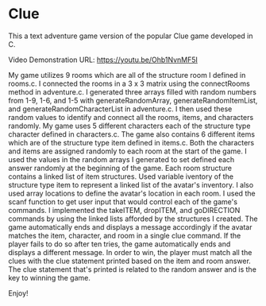 # Clue
This a text adventure game version of the popular Clue game developed in C.

Video Demonstration URL: https://youtu.be/Ohb1NvnMF5I

My game utilizes 9 rooms which are all of the structure room I defined in rooms.c. I connected the rooms 
in a 3 x 3 matrix using the connectRooms method in adventure.c. I generated three arrays filled with random 
numbers from 1-9, 1-6, and 1-5 with generateRandomArray, generateRandomItemList, and generateRandomCharacterList 
in adventure.c. I then used these random values to identify and connect all the rooms, items, and characters randomly.
My game uses 5 different characters each of the structure type character defined in characters.c. The game
also contains 6 different items which are of the structure type item defined in items.c. Both the 
characters and items are assigned randomly to each room at the start of the game. I used the values in the
random arrays I generated to set defined each answer randomly at the beginning of the game. Each room 
structure contains a linked list of item structures. Used variable iventory of the structure type item
to represent a linked list of the avatar's inventory. I also used array locations to define the avatar's location
in each room. I used the scanf function to get user input that would control each of the game's commands. I implemented the
takeITEM, dropITEM, and goDIRECTION commands by using the linked lists afforded by the structures I created. The game
automatically ends and displays a message accordingly if the avatar matches the item, character, and room in a single clue
command. If the player fails to do so after ten tries, the game automatically ends and displays a different message.
In order to win, the player must match all the clues with the clue statement printed based on the item and room answer.
The clue statement that's printed is related to the random answer and is the key to winning the game.

Enjoy!
